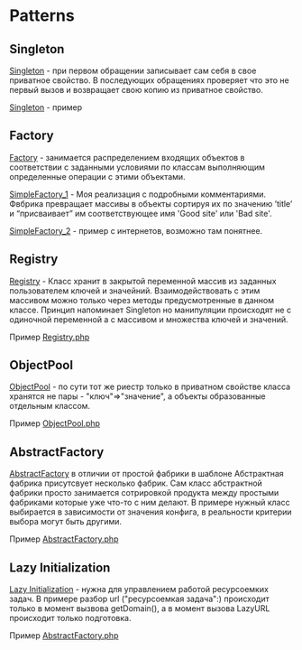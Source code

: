 # Patterns

## Singleton
 
<a href="https://github.com/Evg-qwerty/Patterns/tree/master/Singleton">Singleton</a> - при первом обращении записывает сам себя в свое приватное свойство. В последующих обращениях проверяет что это не первый вызов и возвращает свою копию из приватное свойство.

<a href="https://github.com/Evg-qwerty/Patterns/blob/master/Singleton/singleton_1.php">Singleton</a> - пример

## Factory

<a href="https://github.com/Evg-qwerty/Patterns/tree/master/Factory">Factory</a>  - занимается распределением входящих объектов в соответствии с заданными условиями по классам выполняющим определенные операции с этими объектами. 

<a href="https://github.com/Evg-qwerty/Patterns/blob/master/Factory/SimpleFactory_1.php">SimpleFactory_1</a> - Моя реализация с подробными комментариями. Фвбрика превращает массивы в объекты сортируя их по значению ’title’ и “присваивает” им соответствующее имя 'Good site' или 'Bad site'. 

<a href="https://github.com/Evg-qwerty/Patterns/blob/master/Factory/SimpleFactory_2.php">SimpleFactory_2</a> - пример с интернетов, возможно там понятнее.

## Registry

<a href="https://github.com/Evg-qwerty/Patterns/tree/master/Registry">Registry</a> - Класс хранит в закрытой переменной массив из заданных пользователем ключей и значейний. Взаимодействовать с этим массивом можно только через методы предусмотренные в данном классе. Принцип напоминает Singleton но манипуляции происходят не с одиночной переменной а с массивом и множества ключей и значений.

Пример <a href="https://github.com/Evg-qwerty/Patterns/blob/master/Registry/Registry.php">Registry.php</a> 

## ObjectPool

<a href="https://github.com/Evg-qwerty/Patterns/tree/master/ObjectPool">ObjectPool</a> - по сути тот же риестр только в приватном свойстве класса хранятся не пары - "ключ"=>"значение", а объекты образованные  отдельным классом.

Пример <a href="https://github.com/Evg-qwerty/Patterns/blob/master/ObjectPool/ObjectPool.php">ObjectPool.php</a>



## AbstractFactory

<a href="https://github.com/Evg-qwerty/Patterns/tree/master/AbstractFactory">AbstractFactory</a> в отличии от простой фабрики в шаблоне Абстрактная фабрика присутсвует несколько фабрик. Сам класс абстрактной фабрики просто занимается сотрировкой продукта между простыми фабриками которые уже что-то с ним делают. В примере нужный класс выбирается в зависимости от значения конфига, в реальности критерии выбора могут быть другими.

Пример <a href="https://github.com/Evg-qwerty/Patterns/blob/master/AbstractFactory/AbstractFactory.php">AbstractFactory.php</a>

## Lazy Initialization

<a href="https://github.com/Evg-qwerty/Patterns/tree/master/LazyInitialization">Lazy Initialization</a> - нужна для управлением работой ресурсоемких задач. В примере разбор url ("ресурсоемкая задача":) происходит только в момент вызвова getDomain(), а в момент вызова LazyURL происходит только подготовка.

Пример <a href="https://github.com/Evg-qwerty/Patterns/blob/master/LazyInitialization/LazyInitialization.php">AbstractFactory.php</a>


